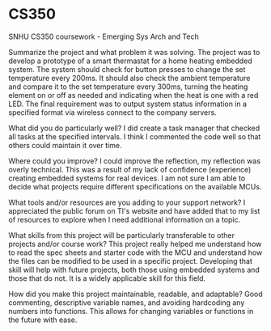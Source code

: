 # CS350
SNHU CS350 coursework - Emerging Sys Arch and Tech

Summarize the project and what problem it was solving.
The project was to develop a prototype of a smart thermastat for a home heating embedded system.  The 
system should check for button presses to change the set temperature every 200ms.  It should also check
the ambient temperature and compare it to the set temperature every 300ms, turning the heating element on 
or off as needed and indicating when the heat is one with a red LED. The final requirement was to output system 
status information in a specified format via wireless connect to the company servers.  

What did you do particularly well?
I did create a task manager that checked all tasks at the specified  intervals.  I think I commented the code 
well so that others could maintain it over time.  

Where could you improve?
I could improve the reflection, my reflection was overly technical.  This was a result of my lack of confidence 
(experience) creating embedded systems for real devices. I am not sure I am able to decide what projects require
different specifications on the available MCUs.  

What tools and/or resources are you adding to your support network?
I appreciated the public forum on TI's website and have added that to my list of resources to explore when
I need additional information on a topic.  

What skills from this project will be particularly transferable to other projects and/or course work?
This project really helped me understand how to read the spec sheets and starter code with the MCU and understand how 
the files can be modified to be used in a specific project. Developing that skill will help with future projects, 
both those using embedded systems and those that do not.  It is a widely applicable skill for this field. 

How did you make this project maintainable, readable, and adaptable?
Good commenting, descriptive variable names, and avoiding hardcoding any numbers into functions. This allows for changing
variables or functions in the future with ease. 
